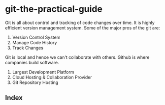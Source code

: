 # git-the-practical-guide
<p>Git is all about control and tracking of code changes over time. It is highly efficient version management system. Some of the major pros of the git are:</p>

<ol>
<li>Version Control System</li>
<li>Manage Code History</li>
<li>Track Changes</li>
</ol>

Git is local and hence we can't collaborate with others. Github is where companies build software. 

<ol>
<li>Largest Development Platform</li>
<li>Cloud Hosting & Collaboration Provider</li>
<li>Git Repository Hosting</li>
</ol>

<h2><a id="index">Index</a></h2>


<h2><a id=""></a></h2>




<h2><a id=""></a></h2>




<h2><a id=""></a></h2>




<h2><a id=""></a></h2>





<h2><a id=""></a></h2>
 
